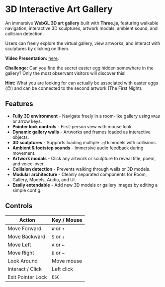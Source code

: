 # 3D Interactive Art Gallery

An immersive **WebGL 3D art gallery** built with **Three.js**, featuring walkable navigation, interactive 3D sculptures, artwork modals, ambient sound, and collision detection.

Users can freely explore the virtual gallery, view artworks, and interact with sculptures by clicking on them.

**Video Presentation:** [here](https://www.youtube.com/watch?v=rivZKUcqJ2s).

**Challenge:** Can you find the secret easter egg hidden somewhere in the gallery? Only the most observant visitors will discover this!

**Hint:** What you are looking for can actually be associated with easter eggs (😉) and can be connected to the second artwork (The First Night).

## Features

- **Fully 3D environment** - Navigate freely in a room-like gallery using `WASD` or arrow keys.
- **Pointer lock controls** - First-person view with mouse look.
- **Dynamic gallery walls** - Artworks and frames loaded as interactive objects.
- **3D sculptures** - Supports loading multiple `.glb` models with collisions.
- **Ambient & footstep sounds** - Immersive audio feedback during movement.
- **Artwork modals** - Click any artwork or sculpture to reveal title, poem, and voice-over.
- **Collision detection** - Prevents walking through walls or 3D models.
- **Modular architecture** - Cleanly separated components for Room, Gallery, Models, Audio, and UI.
- **Easily extendable** - Add new 3D models or gallery images by editing a simple config.

## Controls

| Action            | Key / Mouse |
| ----------------- | ----------- |
| Move Forward      | `W` or `↑`  |
| Move Backward     | `S` or `↓`  |
| Move Left         | `A` or `←`  |
| Move Right        | `D` or `→`  |
| Look Around       | Move mouse  |
| Interact / Click  | Left click  |
| Exit Pointer Lock | `ESC`       |
